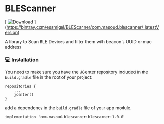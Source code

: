 # BLEScanner
[ ![Download](https://api.bintray.com/packages/essmigel/BLEScanner/com.masoud.blescanner/images/download.svg) ]
(https://bintray.com/essmigel/BLEScanner/com.masoud.blescanner/_latestVersion)

A library to Scan BLE Devices and filter them with beacon's UUID or mac address

###  💻 Installation
You need to make sure you have the JCenter repository included in the `build.gradle` file in the root of your project:
```
repositories {
    ...
    jcenter()
}
```

add a dependency in the `build.gradle` file of your app module.
```
implementation 'com.masoud.blescanner:blescanner:1.0.0'
```
